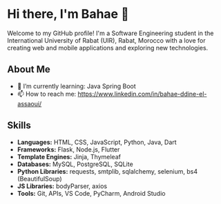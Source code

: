 # Hi there, I'm Bahae 👋

Welcome to my GitHub profile! I'm a Software Engineering student in the International University of Rabat (UIR), Rabat, Morocco with a love for creating web and mobile applications and exploring new technologies.

## About Me

- 🌱 I’m currently learning: Java Spring Boot
- 📫 How to reach me: https://www.linkedin.com/in/bahae-ddine-el-assaoui/

## Skills

- **Languages:** HTML, CSS, JavaScript, Python, Java, Dart
- **Frameworks:** Flask, Node.js, Flutter
- **Template Engines:** Jinja, Thymeleaf
- **Databases:** MySQL, PostgreSQL, SQLite
- **Python Libraries:** requests, smtplib, sqlalchemy, selenium, bs4 (BeautifulSoup)
- **JS Libraries:** bodyParser, axios
- **Tools:** Git, APIs, VS Code, PyCharm, Android Studio
